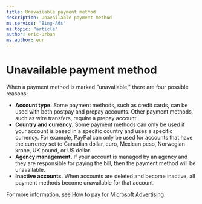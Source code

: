 ```yaml
---
title: Unavailable payment method
description: Unavailable payment method
ms.service: "Bing-Ads"
ms.topic: "article"
author: eric-urban
ms.author: eur
---
```


# Unavailable payment method

When a payment method is marked "unavailable," there are four possible reasons:
- **Account type.**  Some payment methods, such as credit cards, can be used with both postpay and prepay accounts. Other payment methods, such as wire transfers, require a prepay account.
- **Country and currency.**  Some payment methods can only be used if your account is based in a specific country and uses a specific currency. For example, PayPal can only be used for accounts that have the currency set to Canadian dollar, euro, Mexican peso, Norwegian krone, UK pound, or US dollar.
- **Agency management.**  If your account is managed by an agency and they are responsible for paying the bill, then the payment method will be unavailable.
- **Inactive accounts.**  When accounts are deleted and become inactive, all payment methods become unavailable for that account.

 
For more information, see [How to pay for Microsoft Advertising](../hlp_BA_CONC_PaymentMethodsV2.md).


